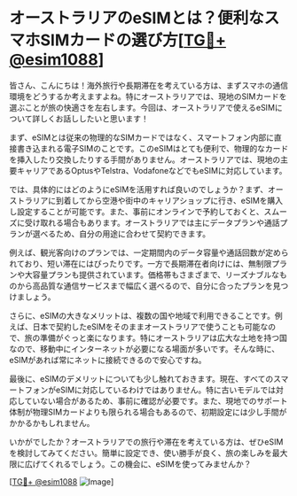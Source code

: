 # オーストラリアのeSIMとは？便利なスマホSIMカードの選び方[[TG💪+ @esim1088](https://t.me/s/esim1088)]

皆さん、こんにちは！海外旅行や長期滞在を考えている方は、まずスマホの通信環境をどうするか考えますよね。特にオーストラリアでは、現地のSIMカードを選ぶことが旅の快適さを左右します。今回は、オーストラリアで使えるeSIMについて詳しくお話ししたいと思います！

まず、eSIMとは従来の物理的なSIMカードではなく、スマートフォン内部に直接書き込まれる電子SIMのことです。このeSIMはとても便利で、物理的なカードを挿入したり交換したりする手間がありません。オーストラリアでは、現地の主要キャリアであるOptusやTelstra、VodafoneなどでもeSIMに対応しています。

では、具体的にはどのようにeSIMを活用すれば良いのでしょうか？まず、オーストラリアに到着してから空港や街中のキャリアショップに行き、eSIMを購入し設定することが可能です。また、事前にオンラインで予約しておくと、スムーズに受け取れる場合もあります。オーストラリアでは主にデータプランや通話プランが選べるため、自分の用途に合わせて契約できます。

例えば、観光客向けのプランでは、一定期間内のデータ容量や通話回数が定められており、短い滞在にはぴったりです。一方で長期滞在者向けには、無制限プランや大容量プランも提供されています。価格帯もさまざまで、リーズナブルなものから高品質な通信サービスまで幅広く選べるので、自分に合ったプランを見つけましょう。

さらに、eSIMの大きなメリットは、複数の国や地域で利用できることです。例えば、日本で契約したeSIMをそのままオーストラリアで使うことも可能なので、旅の準備がぐっと楽になります。特にオーストラリアは広大な土地を持つ国なので、移動中にインターネットが必要になる場面が多いです。そんな時に、eSIMがあれば常にネットに接続できるので安心ですね。

最後に、eSIMのデメリットについても少し触れておきます。現在、すべてのスマートフォンがeSIMに対応しているわけではありません。特に古いモデルでは対応していない場合があるため、事前に確認が必要です。また、現地でのサポート体制が物理SIMカードよりも限られる場合もあるので、初期設定には少し手間がかかるかもしれません。

いかがでしたか？オーストラリアでの旅行や滞在を考えている方は、ぜひeSIMを検討してみてください。簡単に設定でき、使い勝手が良く、旅の楽しみを最大限に広げてくれるでしょう。この機会に、eSIMを使ってみませんか？

[[TG💪+ @esim1088](https://t.me/s/esim1088) ![Image](https://i.postimg.cc/Y0z9fWf4/image.png)]